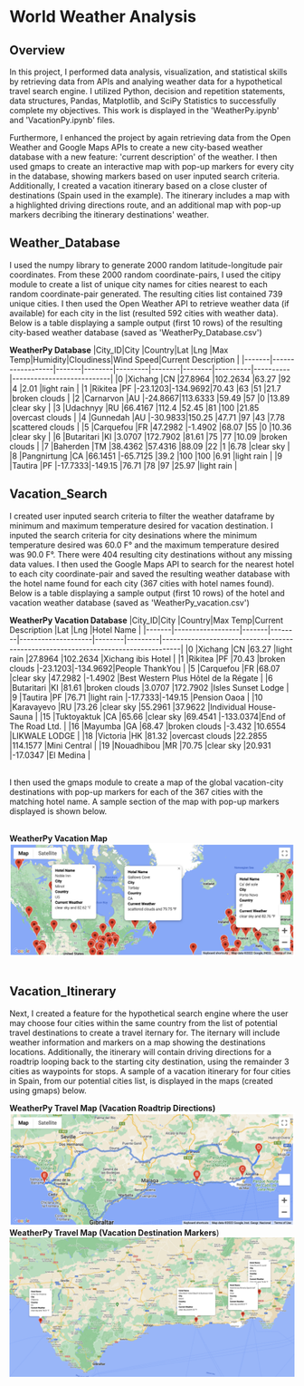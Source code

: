 # World Weather Analysis

## Overview
In this project, I performed data analysis, visualization, and statistical skills by retrieving data from APIs and analying weather data for a hypothetical travel search engine. I utilized Python, decision and repetition statements, data structures, Pandas, Matplotlib, and SciPy Statistics to successfully complete my objectives. This work is displayed in the 'WeatherPy.ipynb' and 'VacationPy.ipynb' files.

Furthermore, I enhanced the project by again retrieving data from the Open Weather and Google Maps APIs to create a new city-based weather database with a new feature: 'current description' of the weather. I then used gmaps to create an interactive map with pop-up markers for every city in the database, showing markers based on user inputed search criteria. Additionally, I created a vacation itinerary based on a close cluster of destinations (Spain used in the example). The itinerary includes a map with a highlighted driving directions route, and an additional map with pop-up markers decribing the itinerary destinations' weather.   

## Weather_Database
I used the numpy library to generate 2000 random latitude-longitude pair coordinates. From these 2000 random coordinate-pairs, I used the citipy module to create a list of unique city names for cities nearest to each random coordinate-pair generated. The resulting cities list contained 739 unique cities. I then used the Open Weather API to retrieve weather data (if available) for each city in the list (resulted 592 cities with weather data). Below is a table displaying a sample output (first 10 rows) of the resulting city-based weather database (saved as 'WeatherPy_Database.csv')

__WeatherPy Database__
|City_ID|City              |Country|Lat     |Lng      |Max Temp|Humidity|Cloudiness|Wind Speed|Current Description        |
|-------|------------------|-------|--------|---------|--------|--------|----------|----------|---------------------------|
|0      |Xichang           |CN     |27.8964 |102.2634 |63.27   |92      |4         |2.01      |light rain                 |
|1      |Rikitea           |PF     |-23.1203|-134.9692|70.43   |63      |51        |21.7      |broken clouds              |
|2      |Carnarvon         |AU     |-24.8667|113.6333 |59.49   |57      |0         |13.89     |clear sky                  |
|3      |Udachnyy          |RU     |66.4167 |112.4    |52.45   |81      |100       |21.85     |overcast clouds            |
|4      |Gunnedah          |AU     |-30.9833|150.25   |47.71   |97      |43        |7.78      |scattered clouds           |
|5      |Carquefou         |FR     |47.2982 |-1.4902  |68.07   |55      |0         |10.36     |clear sky                  |
|6      |Butaritari        |KI     |3.0707  |172.7902 |81.61   |75      |77        |10.09     |broken clouds              |
|7      |Baherden          |TM     |38.4362 |57.4316  |88.09   |22      |1         |6.78      |clear sky                  |
|8      |Pangnirtung       |CA     |66.1451 |-65.7125 |39.2    |100     |100       |6.91      |light rain                 |
|9      |Tautira           |PF     |-17.7333|-149.15  |76.71   |78      |97        |25.97     |light rain                 |
<br>

## Vacation_Search
I created user inputed search criteria to filter the weather dataframe by minimum and maximum temperature desired for vacation destination. I inputed the search criteria for city desinations where the minimum temperature desired was 60.0 F° and the maximum temperature desired was 90.0 F°. There were 404 resulting city destinations without any missing data values. I then used the Google Maps API to search for the nearest hotel to each city coordinate-pair and saved the resulting weather database with the hotel name found for each city (367 cities with hotel names found). Below is a table displaying a sample output (first 10 rows) of the hotel and vacation weather database (saved as 'WeatherPy_vacation.csv')

__WeatherPy Vacation Database__
|City_ID|City              |Country|Max Temp|Current Description |Lat     |Lng      |Hotel Name                                                                         |
|-------|------------------|-------|--------|--------------------|--------|---------|-----------------------------------------------------------------------------------|
|0      |Xichang           |CN     |63.27   |light rain          |27.8964 |102.2634 |Xichang ibis Hotel                                                                 |
|1      |Rikitea           |PF     |70.43   |broken clouds       |-23.1203|-134.9692|People ThankYou                                                                    |
|5      |Carquefou         |FR     |68.07   |clear sky           |47.2982 |-1.4902  |Best Western Plus Hôtel de la Régate                                               |
|6      |Butaritari        |KI     |81.61   |broken clouds       |3.0707  |172.7902 |Isles Sunset Lodge                                                                 |
|9      |Tautira           |PF     |76.71   |light rain          |-17.7333|-149.15  |Pension Oaoa                                                                       |
|10     |Karavayevo        |RU     |73.26   |clear sky           |55.2961 |37.9622  |Individual House-Sauna                                                             |
|15     |Tuktoyaktuk       |CA     |65.66   |clear sky           |69.4541 |-133.0374|End of The Road Ltd.                                                               |
|16     |Mayumba           |GA     |68.47   |broken clouds       |-3.432  |10.6554  |LIKWALE LODGE                                                                      |
|18     |Victoria          |HK     |81.32   |overcast clouds     |22.2855 |114.1577 |Mini Central                                                                       |
|19     |Nouadhibou        |MR     |70.75   |clear sky           |20.931  |-17.0347 |El Medina                                                                          |

<br>
I then used the gmaps module to create a map of the global vacation-city destinations with pop-up markers for each of the 367 cities with the matching hotel name. A sample section of the map with pop-up markers displayed is shown below.
<br>
<br>

__WeatherPy Vacation Map__
![file](Vacation_Search/WeatherPy_vacation_map.png)
<br>
<br>

## Vacation_Itinerary
Next, I created a feature for the hypothetical search engine where the user may choose four cities within the same country from the list of potential travel destinations to create a travel iternary for. The iternary will include weather information and markers on a map showing the destinations locations. Additionally, the itinerary will contain driving directions for a roadtrip looping back to the starting city destination, using the remainder 3 cities as waypoints for stops. A sample of a vacation itinerary for four cities in Spain, from our potential cities list, is displayed in the maps (created using gmaps) below.

__WeatherPy Travel Map (Vacation Roadtrip Directions)__
![travel_map1](Vacation_Itinerary/WeatherPy_travel_map.png)
__WeatherPy Travel Map (Vacation Destination Markers__)
![travel_map2](Vacation_Itinerary/WeatherPy_travel_map_markers.png)